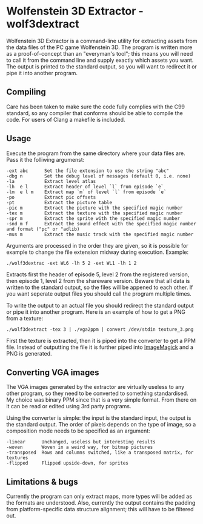 Wolfenstein 3D Extractor - wolf3dextract
========================================

Wolfenstein 3D Extractor is a command-line utility for extracting assets from the data files of the PC game Wolfenstein 3D.
The program is written more as a proof-of-concept than an "everyman's tool"; this means you will need to call it from the
command line and supply exactly which assets you want. The output is printed to the standard output, so you will want to
redirect it or pipe it into another program.

Compiling
---------
Care has been taken to make sure the code fully complies with the C99 standard, so any compiler that conforms should be able
to compile the code. For users of Clang a makefile is included.

Usage
-----
Execute the program from the same directory where your data files are. Pass it the folliwing argumenst:

	-ext abc      Set the file extension to use the string "abc"
	-dbg n        Set the debug level of messages (default 0, i.e. none)
	-la           Extract level atlas
	-lh  e l      Extract header of level `l` from episode `e`
	-lm  e l m    Extract map `m` of level `l` from episode `e`
	-po           Extract pic offsets
	-pt           Extract the picture table
	-pic m        Extract the picture with the specified magic number
	-tex m        Extract the texture with the specified magic number
	-spr m        Extract the sprite with the specified magic number
	-snd m f      Extract the sound effect with the specified magic number and format ("pc" or "adlib)
	-mus m        Extract the music track with the specified magic number
	
Arguments are processed in the order they are given, so it is possible for example to change the file extension midway
during execution. Example:

	./wolf3dextrac -ext WL6 -lh 5 2 -ext WL1 -lh 1 2

Extracts first the header of episode 5, level 2 from the registered version, then episode 1, level 2 from the shareware version. Beware that all data is written to the standard output, so the files will be appened to each other. If you want seperate output files you should call the program multiple times.

To write the output to an actual file you should redirect the standard output or pipe it into another program. Here is an example of how to get a PNG from a texture:

	./wolf3dextract -tex 3 | ./vga2ppm | convert /dev/stdin texture_3.png

First the texture is extracted, then it is piped into the converter to get a PPM file. Instead of outputting the file it is further piped into [ImageMagick](http://www.imagemagick.org) and a PNG is generated.

Converting VGA images
---------------------
The VGA images generated by the extractor are virtually useless to any other program, so they need to be converted to something standardised. My choice was binary PPM since that is a very simple format. From there on it can be read or edited using 3rd party programs.

Using the converter is simple: the input is the standard input, the output is the standard output. The order of pixels depends on the type of image, so a composition mode needs to be specified as an argument:

	-linear      Unchanged, useless but interesting results
	-woven       Woven in a weird way, for bitmap pictures
	-transposed  Rows and columns switched, like a transposed matrix, for textures
	-flipped     Flipped upside-down, for sprites

Limitations & bugs
------------------
Currently the program can only extract maps, more types will be added as the formats are understood. Also, currently the
output contains the padding from platform-specific data structure alignment; this will have to be filtered out.
